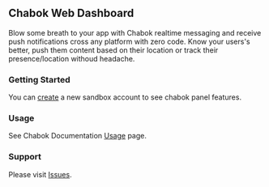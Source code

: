## Chabok Web Dashboard

Blow some breath to your app with Chabok realtime messaging and receive push notifications cross any platform with zero code.
Know your users's better, push them content based on their location or track their presence/location withoud headache.


### Getting Started
You can [create](https://chabokpush.com/register.html) a new sandbox account to see chabok panel features.


### Usage
See Chabok Documentation [Usage](https://doc.chabokpush.com/panel/dashboard.html) page.


### Support
Please visit [Issues](https://github.com/chabokpush/chabok-panel/issues).
